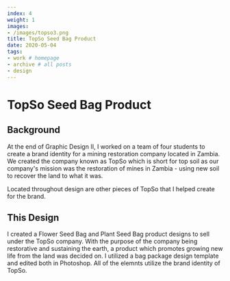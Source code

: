 ```yaml
---
index: 4
weight: 1
images:
- /images/topso3.png
title: TopSo Seed Bag Product
date: 2020-05-04
tags:
- work # homepage
- archive # all posts
- design
---
```


# TopSo Seed Bag Product

## Background
At the end of Graphic Design II, I worked on a team of four students to create a brand identity for a mining restoration company located in Zambia. We created the company known as TopSo which is short for top soil as our company's mission was the restoration of mines in Zambia - using new soil to recover the land to what it was.

Located throughout design are other pieces of TopSo that I helped create for the brand.

## This Design

I created a Flower Seed Bag and Plant Seed Bag product designs to sell under the TopSo company. With the purpose of the company being restorative and sustaining the earth, a product which promotes growing new life from the land was decided on. I utilized a bag package design template and edited both in Photoshop. All of the elemnts utilize the brand identity of TopSo.


